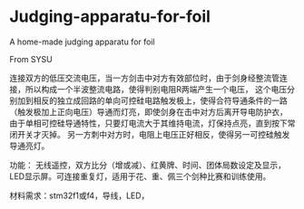 # Judging-apparatu-for-foil
A home-made judging apparatu for foil

From SYSU


连接双方的低压交流电压，当一方剑击中对方有效部位时，由于剑身经整流管连接，所以构成一个半波整流电路，使得判别电阻R两端产生一个电压，
这个电压分别加到相反的独立成回路的单向可控硅电路触发极上，使得合符导通条件的一路（触发极加上正向电压）导通而灯亮，即使剑身在击中对方后离开导电防护衣，
由于单相可控硅导通特性，只要灯电流大于其维持电流，灯保持点亮，直到按下常闭开关才灭掉。
另一方刺中对方时，电阻上电压正好相反，使得另一可控硅触发导通亮灯。   

功能：
  无线遥控，双方比分（增或减）、红黄牌、时间、团体局数设定及显示，LED显示屏。可连接重复灯，适用于花、重、佩三个剑种比赛和训练使用。
 
材料需求：stm32f1或f4，导线，LED，
